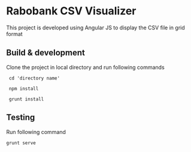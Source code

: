 Rabobank CSV Visualizer
=========================

This project is developed using Angular JS to display the CSV file in grid format

## Build & development

Clone the project in local directory and run following commands

```
 cd 'directory name'
```

```
 npm install
```

```
 grunt install
```

## Testing

Run following command

```
grunt serve
```